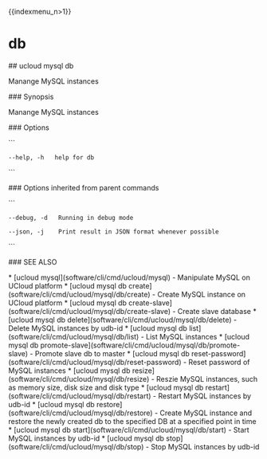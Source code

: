 {{indexmenu_n>1}}

# db

\#\# ucloud mysql db

Manange MySQL instances

\#\#\# Synopsis

Manange MySQL instances

\#\#\# Options

\`\`\`

``` 
--help, -h   help for db 
```

\`\`\`

\#\#\# Options inherited from parent commands

\`\`\`

``` 
--debug, -d   Running in debug mode 
```

``` 
--json, -j    Print result in JSON format whenever possible 
```

\`\`\`

\#\#\# SEE ALSO

\* \[ucloud mysql\](software/cli/cmd/ucloud/mysql) - Manipulate MySQL on
UCloud platform \* \[ucloud mysql db
create\](software/cli/cmd/ucloud/mysql/db/create) - Create MySQL
instance on UCloud platform \* \[ucloud mysql db
create-slave\](software/cli/cmd/ucloud/mysql/db/create-slave) - Create
slave database \* \[ucloud mysql db
delete\](software/cli/cmd/ucloud/mysql/db/delete) - Delete MySQL
instances by udb-id \* \[ucloud mysql db
list\](software/cli/cmd/ucloud/mysql/db/list) - List MySQL instances \*
\[ucloud mysql db
promote-slave\](software/cli/cmd/ucloud/mysql/db/promote-slave) -
Promote slave db to master \* \[ucloud mysql db
reset-password\](software/cli/cmd/ucloud/mysql/db/reset-password) -
Reset password of MySQL instances \* \[ucloud mysql db
resize\](software/cli/cmd/ucloud/mysql/db/resize) - Reszie MySQL
instances, such as memory size, disk size and disk type \* \[ucloud
mysql db restart\](software/cli/cmd/ucloud/mysql/db/restart) - Restart
MySQL instances by udb-id \* \[ucloud mysql db
restore\](software/cli/cmd/ucloud/mysql/db/restore) - Create MySQL
instance and restore the newly created db to the specified DB at a
specified point in time \* \[ucloud mysql db
start\](software/cli/cmd/ucloud/mysql/db/start) - Start MySQL instances
by udb-id \* \[ucloud mysql db
stop\](software/cli/cmd/ucloud/mysql/db/stop) - Stop MySQL instances by
udb-id
